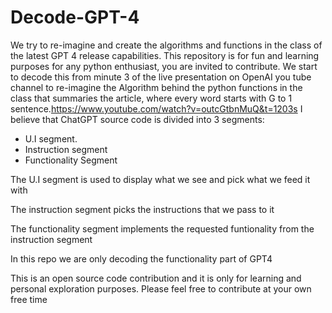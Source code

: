 # Decode-GPT-4
We try to re-imagine and create the algorithms and functions in the class of the latest GPT 4 release capabilities. This repository is for fun and learning purposes for any python enthusiast, you are invited to contribute.
We start to decode this from minute 3 of the live presentation on OpenAI you tube channel to re-imagine the Algorithm behind the python functions in the class that summaries the article, where every word starts with G to 1 sentence.https://www.youtube.com/watch?v=outcGtbnMuQ&t=1203s 
I believe that ChatGPT source code is divided into 3 segments:

  - U.I segment.
  - Instruction segment
  - Functionality Segment

The U.I segment is used to display what we see and pick what we feed it with

The instruction segment picks the instructions that we pass to it

The functionality segment implements the requested funtionality from the instruction segment

In this repo we are only decoding the functionality part of GPT4

This is an open source code contribution and it is only for learning and personal exploration purposes.
Please feel free to contribute at your own free time
